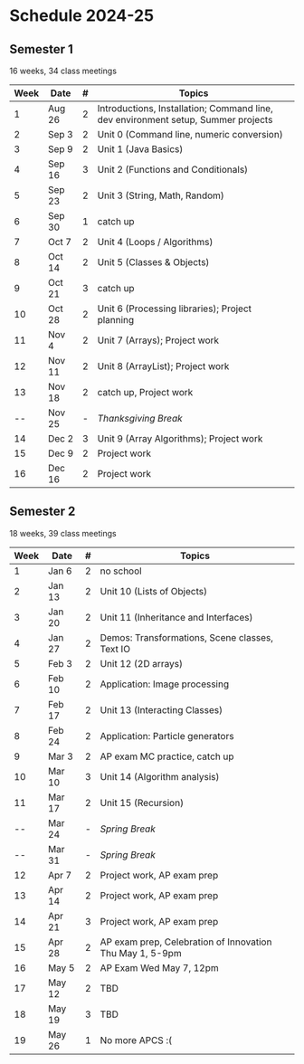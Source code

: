 # Schedule 2024-25

## Semester 1

16 weeks, 34 class meetings

|Week|Date  |#|Topics|
|----|------|-|------|
|1   |Aug 26|2|Introductions, Installation; Command line, dev environment setup, Summer projects|
|2   |Sep 3 |2|Unit 0 (Command line, numeric conversion)|
|3   |Sep 9 |2|Unit 1 (Java Basics)|
|4   |Sep 16|3|Unit 2 (Functions and Conditionals)|
|5   |Sep 23|2|Unit 3 (String, Math, Random)|
|6   |Sep 30|1|catch up|
|7   |Oct 7 |2|Unit 4 (Loops / Algorithms)|
|8   |Oct 14|2|Unit 5 (Classes & Objects)|
|9   |Oct 21|3|catch up|
|10  |Oct 28|2|Unit 6 (Processing libraries); Project planning|
|11  |Nov 4 |2|Unit 7 (Arrays); Project work|
|12  |Nov 11|2|Unit 8 (ArrayList); Project work|
|13  |Nov 18|2|catch up, Project work|
|--  |Nov 25|-|_Thanksgiving Break_|
|14  |Dec 2 |3|Unit 9 (Array Algorithms); Project work|
|15  |Dec 9 |2|Project work|
|16  |Dec 16|2|Project work|

## Semester 2 

18 weeks, 39 class meetings

|Week|Date  |#|Topics|
|----|------|-|------|
|1   |Jan 6 |2|no school|
|2   |Jan 13|2|Unit 10 (Lists of Objects)|
|3   |Jan 20|2|Unit 11 (Inheritance and Interfaces)|
|4   |Jan 27|2|Demos: Transformations, Scene classes, Text IO|
|5   |Feb 3 |2|Unit 12 (2D arrays)|
|6   |Feb 10|2|Application: Image processing|
|7   |Feb 17|2|Unit 13 (Interacting Classes)|
|8   |Feb 24|2|Application: Particle generators|
|9   |Mar 3 |2|AP exam MC practice, catch up|
|10  |Mar 10|3|Unit 14 (Algorithm analysis)|
|11  |Mar 17|2|Unit 15 (Recursion)|
|--  |Mar 24|-|_Spring Break_|
|--  |Mar 31|-|_Spring Break_|
|12  |Apr 7 |2|Project work, AP exam prep|
|13  |Apr 14|2|Project work, AP exam prep|
|14  |Apr 21|3|Project work, AP exam prep|
|15  |Apr 28|2|AP exam prep, Celebration of Innovation Thu May 1, 5-9pm|
|16  |May 5 |2|AP Exam Wed May 7, 12pm|
|17  |May 12|2|TBD|
|18  |May 19|3|TBD|
|19  |May 26|1|No more APCS :(|


